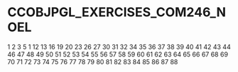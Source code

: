 # CCOBJPGL_EXERCISES_COM246_NOEL




1
2
3
5
1
12
13
16
19
20
23
26
27
30
31
32
34
35
36
37
38
39
40
41
42
43
44
46
47
48
49
50
51
52
53
54
55
56
57
58
59
60
61
62
63
64
65
66
67
68
69
70
71
72
73
74
75
76
77
78
79
80
81
82
83
84
85
86
87
88

